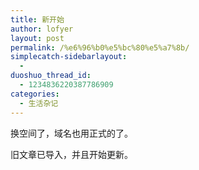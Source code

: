 ```yaml
---
title: 新开始
author: lofyer
layout: post
permalink: /%e6%96%b0%e5%bc%80%e5%a7%8b/
simplecatch-sidebarlayout:
  - 
duoshuo_thread_id:
  - 1234836220387786909
categories:
  - 生活杂记
---
```

换空间了，域名也用正式的了。

旧文章已导入，并且开始更新。